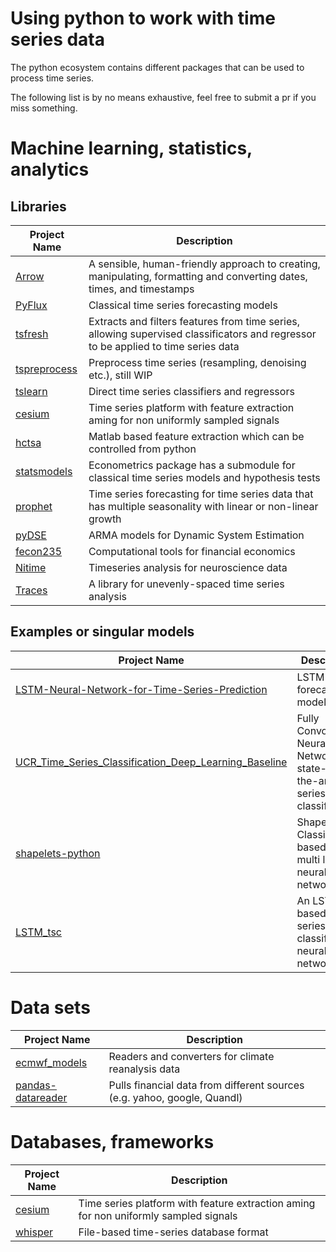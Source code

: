 # Using python to work with time series data

The python ecosystem contains different packages that can be used to process time series. 

The following list is by no means exhaustive, feel free to submit a pr if you miss something.

# Machine learning, statistics, analytics

## Libraries

| Project Name | Description |
| ------- | ------ |
| [Arrow](https://github.com/crsmithdev/arrow) | A sensible, human-friendly approach to creating, manipulating, formatting and converting dates, times, and timestamps |
| [PyFlux](https://github.com/RJT1990/pyflux) | Classical time series forecasting models |
| [tsfresh](https://github.com/blue-yonder/tsfresh) | Extracts and filters features from time series, allowing supervised classificators and regressor to be applied to time series data |
| [tspreprocess](https://github.com/MaxBenChrist/tspreprocess) | Preprocess time series (resampling, denoising etc.), still WIP |
| [tslearn](https://github.com/rtavenar/tslearn) | Direct time series classifiers and regressors |
| [cesium](https://github.com/cesium-ml/cesium) | Time series platform with feature extraction aming for non uniformly sampled signals |
| [hctsa](https://github.com/benfulcher/hctsa) | Matlab based feature extraction which can be controlled from python |
| [statsmodels](https://github.com/statsmodels/statsmodels) | Econometrics package has a submodule for classical time series models and hypothesis tests |
| [prophet](https://github.com/facebookincubator/prophet) |  Time series forecasting for time series data that has multiple seasonality with linear or non-linear growth |
| [pyDSE](https://github.com/blue-yonder/pydse) |  ARMA models for Dynamic System Estimation |
| [fecon235](https://github.com/rsvp/fecon235) |  Computational tools for financial economics |  
| [Nitime](https://github.com/nipy/nitime) |  Timeseries analysis for neuroscience data |  
| [Traces](https://github.com/datascopeanalytics/traces) | A library for unevenly-spaced time series analysis |

## Examples or singular models

| Project Name | Description |
| ------- | ------ |
| [LSTM-Neural-Network-for-Time-Series-Prediction](https://github.com/jaungiers/LSTM-Neural-Network-for-Time-Series-Prediction) |  LSTM based forecasting model |  
| [UCR_Time_Series_Classification_Deep_Learning_Baseline](https://github.com/cauchyturing/UCR_Time_Series_Classification_Deep_Learning_Baseline) |  Fully Convolutional Neural Networks for state-of-the-art time series classification | 
| [shapelets-python](https://github.com/mohaseeb/shaplets-python) |  Shapelet Classifier based on a multi layer neural network | 
| [LSTM_tsc](https://github.com/RobRomijnders/LSTM_tsc) | An LSTM based time-series classification neural network|

# Data sets
| Project Name | Description |
| ------- | ------ |
| [ecmwf_models](https://github.com/TUW-GEO/ecmwf_models) | Readers and converters for climate reanalysis data |
| [pandas-datareader](https://github.com/pydata/pandas-datareader) | Pulls financial data from different sources (e.g. yahoo, google, Quandl) |

# Databases, frameworks
| Project Name | Description |
| ------- | ------ |
| [cesium](https://github.com/cesium-ml/cesium) | Time series platform with feature extraction aming for non uniformly sampled signals |
| [whisper](https://github.com/graphite-project/whisper) | File-based time-series database format |
